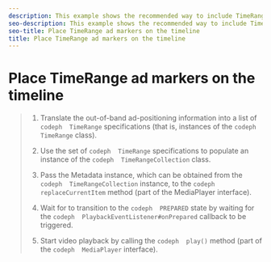 ```yaml
---
description: This example shows the recommended way to include TimeRange specifications on the playback timeline.
seo-description: This example shows the recommended way to include TimeRange specifications on the playback timeline.
seo-title: Place TimeRange ad markers on the timeline
title: Place TimeRange ad markers on the timeline
---
```


# Place TimeRange ad markers on the timeline

>1. Translate the out-of-band ad-positioning information into a list of `codeph  TimeRange` specifications (that is, instances of the `codeph  TimeRange` class).
>   
>1. Use the set of `codeph  TimeRange` specifications to populate an instance of the `codeph  TimeRangeCollection` class.
>   
>1. Pass the Metadata instance, which can be obtained from the `codeph  TimeRangeCollection` instance, to the `codeph  replaceCurrentItem` method (part of the MediaPlayer interface).
>   
>1. Wait for  to transition to the `codeph  PREPARED` state by waiting for the `codeph  PlaybackEventListener#onPrepared` callback to be triggered.
>   
>1. Start video playback by calling the `codeph  play()` method (part of the `codeph  MediaPlayer` interface).
>   
>   
